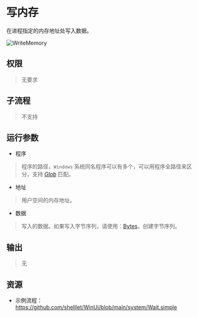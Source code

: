 # 写内存

在进程指定的内存地址处写入数据。

![WriteMemory](./images/17.png ':size=90%')

## 权限
> 无要求

## 子流程

> 不支持

## 运行参数

* 程序
> 程序的路径，`Windows` 系统同名程序可以有多个，可以用程序全路径来区分，支持 [*Glob*](./introduction/workflow/glob.md) 匹配。

* 地址
> 用户空间的内存地址。

* 数据
> 写入的数据。如果写入字节序列，请使用：[Bytes](./types/Bytes.md)，创建字节序列。

## 输出

>    无


## 资源

* 示例流程：https://github.com/shelllet/WinUi/blob/main/system/Wait.simple
